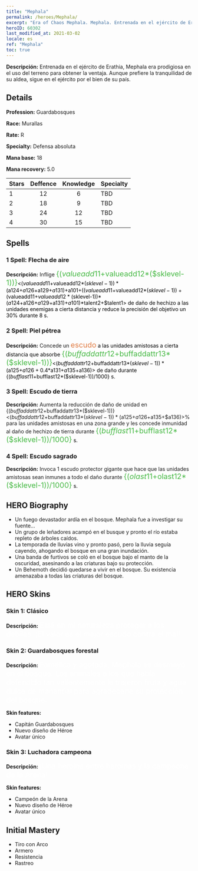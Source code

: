 ```yaml
---
title: "Mephala"
permalink: /heroes/Mephala/
excerpt: "Era of Chaos Mephala. Mephala. Entrenada en el ejército de Erathia, Mephala era prodigiosa en el uso del terreno para obtener la ventaja. Aunque prefiere la tranquilidad de su aldea, sigue en el ejército por el bien de su país."
heroID: 60302
last_modified_at: 2021-03-02
locale: es
ref: "Mephala"
toc: true
---
```

 **Descripción:** Entrenada en el ejército de Erathia, Mephala era prodigiosa en el uso del terreno para obtener la ventaja. Aunque prefiere la tranquilidad de su aldea, sigue en el ejército por el bien de su país.
## Details
 **Profession:** Guardabosques

 **Race:** Murallas

 **Rate:** R

 **Specialty:** Defensa absoluta

 **Mana base:** 18

 **Mana recovery:** 5.0


  | Stars   |    Deffence    |    Knowledge   |      Specialty     |
  |---------|:---------------:|:---------------:|--------------------|
  |    1    | 12 | 6 | TBD |
  |    2    | 18 | 9 | TBD |
  |    3    | 24 | 12 | TBD |
  |    4    | 30 | 15 | TBD |

## Spells
### 1 Spell: Flecha de aire
 **Descripción:** Inflige <span style="color: #48b946;font-size:20px">{($valueadd11+$valueadd12*($sklevel-1))}</span><span style="color: black"><($valueadd11+$valueadd12*($sklevel-1))*($a124+$a126+$a129+$a131)+$a101+(($valueadd11+$valueadd12*($sklevel-1))+($valueadd11+$valueadd12*($sklevel-1))*($a124+$a126+$a129+$a131)+$a101)*$talent2+$talent1> de daño de hechizo a las unidades enemigas a cierta distancia y reduce la precisión del objetivo un 30% durante 8 s.

### 2 Spell: Piel pétrea
 **Descripción:** Concede un <span style="color: #e07c44;font-size:20px">escudo</span><span style="color: black"> a las unidades amistosas a cierta distancia que absorbe <span style="color: #48b946;font-size:20px">{($buffaddattr12+$buffaddattr13*($sklevel-1))}</span><span style="color: black"><($buffaddattr12+$buffaddattr13*($sklevel-1))*($a125+$a126+0.4*$a131+$a135+$a136)> de daño durante {($bufflast11+$bufflast12*($sklevel-1))/1000} s.

### 3 Spell: Escudo de tierra
 **Descripción:** Aumenta la reducción de daño de unidad en {($buffaddattr12+$buffaddattr13*($sklevel-1))}<($buffaddattr12+$buffaddattr13*($sklevel-1))*($a125+$a126+$a135+$a136)>% para las unidades amistosas en una zona grande y les concede inmunidad al daño de hechizo de tierra durante <span style="color: #48b946;font-size:20px">{($bufflast11+$bufflast12*($sklevel-1))/1000}</span><span style="color: black"> s.

### 4 Spell: Escudo sagrado
 **Descripción:** Invoca 1 escudo protector gigante que hace que las unidades amistosas sean inmunes a todo el daño durante <span style="color: #48b946;font-size:20px">{($olast11+$olast12*($sklevel-1))/1000}</span><span style="color: black"> s.


## HERO Biography
   - Un fuego devastador ardía en el bosque. Mephala fue a investigar su fuente...
   - Un grupo de leñadores acampó en el busque y pronto el río estaba repleto de árboles caídos.
   - La temporada de lluvias vino y pronto pasó, pero la lluvia seguía cayendo, ahogando el bosque en una gran inundación.
   - Una banda de furtivos se coló en el bosque bajo el manto de la oscuridad, asesinando a las criaturas bajo su protección.
   - Un Behemoth decidió quedarse a vivir en el bosque. Su existencia amenazaba a todas las criaturas del bosque.

## HERO Skins
### Skin 1: **Clásico**

 **Descripción:** <span style="color: #ffffff;font-size:20px">Está en mi naturaleza proteger a los débiles. ¡El valor es el mejor escudo contra el mal! </span>


### Skin 2: **Guardabosques forestal**

 **Descripción:** <span style="color: #ffffff;font-size:20px">Famélica y agotada, Mephala se desmayó en el bosque. Los animales a los que había defendido tan valientemente le trajeron fruta y agua dulce de manantial para agradecerle su protección del bosque. </span>

 **Skin features:** 

   - Capitán Guardabosques
   - Nuevo diseño de Héroe
   - Avatar único

### Skin 3: **Luchadora campeona**

 **Descripción:** <span style="color: #ffffff;font-size:20px">¡Una heroína entre heroínas y la campeona de la Arena! </span>

 **Skin features:** 

   - Campeón de la Arena
   - Nuevo diseño de Héroe
   - Avatar único


## Initial Mastery
   - Tiro con Arco
   - Armero
   - Resistencia
   - Rastreo
